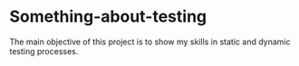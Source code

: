 # Something-about-testing
The main objective of this project is to show my skills in static and dynamic testing processes.
